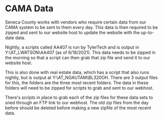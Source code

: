 # CAMA Data


Seneca County works with vendors who require certain data from our CAMA system to be sent to them every day. This data is then required to be zipped and sent to our website 
host to update the website with the up-to-date data.

Nightly, a scripts called AA407 is run by TylerTech and is output in Y:\AT_LWATSON\AA407 (as of 6/18/2021). This data needs to be zipped in the morning so that a script can 
then grab that zip file and send it to our website host.

This is also done with real estate data, which has a script that also runs nightly, but is output at Y:\AT_NGAUTAM\BL320OH. There are 3 output files for this, the folders 
are the three most recent folders. The data in these folders will need to be zipped for scripts to grab and sent to our webhost.

There's scripts in place to grab each of the zip files for these data sets to sned through an FTP link to our webhost. The old zip files from the day before should be 
deleted before making a new zipfile of the most recent data.





